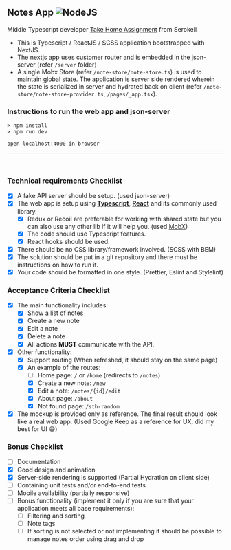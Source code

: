 ## Notes App <img alt="NodeJS" src="https://img.shields.io/badge/NodeJS-16.10.0-blue">
Middle Typescript developer [Take Home Assignment](https://github.com/serokell/frontend-task-react) from Serokell

- This is Typescript / ReactJS / SCSS application bootstrapped with NextJS.
- The nextjs app uses customer router and is embedded in the json-server (refer `/server` folder)
- A single Mobx Store (refer `/note-store/note-store.ts`) is used to maintain global state. The application is server side rendered wherein the state is serialized in server and hydrated back on client (refer `/note-store/note-store-provider.ts`, `/pages/_app.tsx`).


### Instructions to run the web app and json-server 

```
> npm install
> npm run dev

open localhost:4000 in browser
```

<hr/>
<br/>

### Technical requirements Checklist

- [x] A fake API server should be setup. (used json-server)
- [x] The web app is setup using [__Typescript__](https://www.typescriptlang.org/),
   [__React__](https://reactjs.org/) and its commonly used library.
    - [x] Redux or Recoil are preferable for working with shared state but you can also use any other lib if it will help you. (used [MobX](https://mobx.js.org/))
    - [x] The code should use Typescript features.
    - [x] React hooks should be used.
- [x] There should be no CSS library/framework involved. (SCSS with BEM)
- [x] The solution should be put in a git repository and there must be instructions on how to run it.
- [x] Your code should be formatted in one style. (Prettier, Eslint and Stylelint)

### Acceptance Criteria Checklist

- [x] The main functionality includes:
    - [x] Show a list of notes
    - [x] Create a new note
    - [x] Edit a note
    - [x] Delete a note
    - [x] All actions __MUST__ communicate with the API.
- [x] Other functionality:
    - [x] Support routing (When refreshed, it should stay on the same page)
    - [x] An example of the routes:
        - [ ] Home page: `/` or `/home` (redirects to `/notes`)
        - [x] Create a new note: `/new`
        - [x] Edit a note: `/notes/{id}/edit`
        - [x] About page: `/about`
        - [x] Not found page: `/sth-random`
- [x] The mockup is provided only as reference. The final result should look like a real web app. (Used Google Keep as a reference for UX, did my best for UI 😅)

### Bonus Checklist

- [ ] Documentation 
- [x] Good design and animation
- [x] Server-side rendering is supported (Partial Hydration on client side)
- [ ] Containing unit tests and/or end-to-end tests
- [ ] Mobile availability (partially responsive)
- [ ] Bonus functionality (implement it only if you are sure that your application meets all base
   requirements):
    - [ ] Filtering and sorting
    - [ ] Note tags
    - [ ] If sorting is not selected or not implementing it should be possible to manage notes order
      using drag and drop
